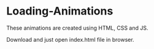 # Loading-Animations

These animations are created using HTML, CSS and JS.

Download and just open index.html file in browser.
